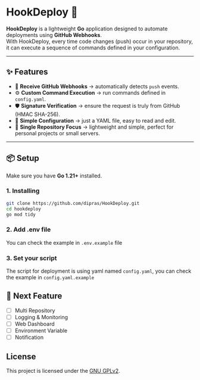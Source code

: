 # HookDeploy 🚀

**HookDeploy** is a lightweight **Go** application designed to automate deployments using **GitHub Webhooks**.  
With HookDeploy, every time code changes (push) occur in your repository, it can execute a sequence of commands defined in your configuration.

---

## ✨ Features
- 📡 **Receive GitHub Webhooks** → automatically detects `push` events.
- ⚙️ **Custom Command Execution** → run commands defined in `config.yaml`.
- 🛡️ **Signature Verification** → ensure the request is truly from GitHub (HMAC SHA-256).
- 📂 **Simple Configuration** → just a YAML file, easy to read and edit.
- 🔧 **Single Repository Focus** → lightweight and simple, perfect for personal projects or small servers.

---

## 📦 Setup
Make sure you have **Go 1.21+** installed.

### 1. Installing
```bash
git clone https://github.com/dipras/HookDeploy.git
cd hookdeploy
go mod tidy
```
### 2. Add .env file
You can check the example in `.env.example` file

### 3. Set your script
The script for deployment is using yaml named `config.yaml`, you can check the example in `config.yaml.example`

## 🌟 Next Feature
- [ ] Multi Repository
- [ ] Logging & Monitoring
- [ ] Web Dashboard
- [ ] Environment Variable
- [ ] Notification

## License
This project is licensed under the [GNU GPLv2](https://www.gnu.org/licenses/old-licenses/gpl-2.0.html).
